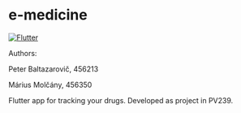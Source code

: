 # e-medicine
[![Flutter](https://github.com/NumBit/e-medicine/actions/workflows/flutter.yml/badge.svg)](https://github.com/NumBit/e-medicine/actions/workflows/flutter.yml)


Authors: 

Peter Baltazarovič, 456213

Márius Molčány, 456350

Flutter app for tracking your drugs. Developed as project in PV239.
